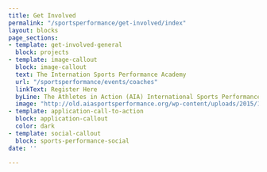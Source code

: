 ```yaml
---
title: Get Involved
permalink: "/sportsperformance/get-involved/index"
layout: blocks
page_sections:
- template: get-involved-general
  block: projects
- template: image-callout
  block: image-callout
  text: The Internation Sports Performance Academy
  url: "/sportsperformance/events/coaches"
  linkText: Register Here
  byLine: The Athletes in Action (AIA) International Sports Performance Academy is an invite only two-week journey blending instruction, leadership development and cultural experience held in conjunction with the AIA International Basketball Coaches Academy every November (Both groups are pictured above with textbooks donated by Human Kinetics.)      
  image: "http://old.aiasportsperformance.org/wp-content/uploads/2015/12/AIA-Intl-Coaches-Academy-Human-Kinetics-Gift-Books-11-15-1024x460.jpg"
- template: application-call-to-action
  block: application-callout
  color: dark
- template: social-callout
  block: sports-performance-social
date: ''

---
```

